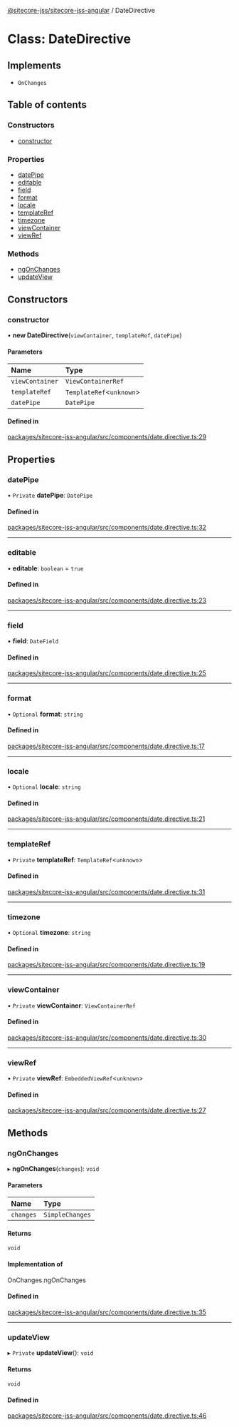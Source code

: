 [@sitecore-jss/sitecore-jss-angular](../README.md) / DateDirective

# Class: DateDirective

## Implements

- `OnChanges`

## Table of contents

### Constructors

- [constructor](DateDirective.md#constructor)

### Properties

- [datePipe](DateDirective.md#datepipe)
- [editable](DateDirective.md#editable)
- [field](DateDirective.md#field)
- [format](DateDirective.md#format)
- [locale](DateDirective.md#locale)
- [templateRef](DateDirective.md#templateref)
- [timezone](DateDirective.md#timezone)
- [viewContainer](DateDirective.md#viewcontainer)
- [viewRef](DateDirective.md#viewref)

### Methods

- [ngOnChanges](DateDirective.md#ngonchanges)
- [updateView](DateDirective.md#updateview)

## Constructors

### constructor

• **new DateDirective**(`viewContainer`, `templateRef`, `datePipe`)

#### Parameters

| Name | Type |
| :------ | :------ |
| `viewContainer` | `ViewContainerRef` |
| `templateRef` | `TemplateRef`\<`unknown`\> |
| `datePipe` | `DatePipe` |

#### Defined in

[packages/sitecore-jss-angular/src/components/date.directive.ts:29](https://github.com/Sitecore/jss/blob/c77411e27/packages/sitecore-jss-angular/src/components/date.directive.ts#L29)

## Properties

### datePipe

• `Private` **datePipe**: `DatePipe`

#### Defined in

[packages/sitecore-jss-angular/src/components/date.directive.ts:32](https://github.com/Sitecore/jss/blob/c77411e27/packages/sitecore-jss-angular/src/components/date.directive.ts#L32)

___

### editable

• **editable**: `boolean` = `true`

#### Defined in

[packages/sitecore-jss-angular/src/components/date.directive.ts:23](https://github.com/Sitecore/jss/blob/c77411e27/packages/sitecore-jss-angular/src/components/date.directive.ts#L23)

___

### field

• **field**: `DateField`

#### Defined in

[packages/sitecore-jss-angular/src/components/date.directive.ts:25](https://github.com/Sitecore/jss/blob/c77411e27/packages/sitecore-jss-angular/src/components/date.directive.ts#L25)

___

### format

• `Optional` **format**: `string`

#### Defined in

[packages/sitecore-jss-angular/src/components/date.directive.ts:17](https://github.com/Sitecore/jss/blob/c77411e27/packages/sitecore-jss-angular/src/components/date.directive.ts#L17)

___

### locale

• `Optional` **locale**: `string`

#### Defined in

[packages/sitecore-jss-angular/src/components/date.directive.ts:21](https://github.com/Sitecore/jss/blob/c77411e27/packages/sitecore-jss-angular/src/components/date.directive.ts#L21)

___

### templateRef

• `Private` **templateRef**: `TemplateRef`\<`unknown`\>

#### Defined in

[packages/sitecore-jss-angular/src/components/date.directive.ts:31](https://github.com/Sitecore/jss/blob/c77411e27/packages/sitecore-jss-angular/src/components/date.directive.ts#L31)

___

### timezone

• `Optional` **timezone**: `string`

#### Defined in

[packages/sitecore-jss-angular/src/components/date.directive.ts:19](https://github.com/Sitecore/jss/blob/c77411e27/packages/sitecore-jss-angular/src/components/date.directive.ts#L19)

___

### viewContainer

• `Private` **viewContainer**: `ViewContainerRef`

#### Defined in

[packages/sitecore-jss-angular/src/components/date.directive.ts:30](https://github.com/Sitecore/jss/blob/c77411e27/packages/sitecore-jss-angular/src/components/date.directive.ts#L30)

___

### viewRef

• `Private` **viewRef**: `EmbeddedViewRef`\<`unknown`\>

#### Defined in

[packages/sitecore-jss-angular/src/components/date.directive.ts:27](https://github.com/Sitecore/jss/blob/c77411e27/packages/sitecore-jss-angular/src/components/date.directive.ts#L27)

## Methods

### ngOnChanges

▸ **ngOnChanges**(`changes`): `void`

#### Parameters

| Name | Type |
| :------ | :------ |
| `changes` | `SimpleChanges` |

#### Returns

`void`

#### Implementation of

OnChanges.ngOnChanges

#### Defined in

[packages/sitecore-jss-angular/src/components/date.directive.ts:35](https://github.com/Sitecore/jss/blob/c77411e27/packages/sitecore-jss-angular/src/components/date.directive.ts#L35)

___

### updateView

▸ `Private` **updateView**(): `void`

#### Returns

`void`

#### Defined in

[packages/sitecore-jss-angular/src/components/date.directive.ts:46](https://github.com/Sitecore/jss/blob/c77411e27/packages/sitecore-jss-angular/src/components/date.directive.ts#L46)
